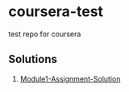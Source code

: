# coursera-test
test repo for coursera
## Solutions

1. [Module1-Assignment-Solution](./module1-solution)